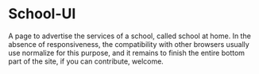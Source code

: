 # School-UI
A page to advertise the services of a school, called school at home. In the absence of responsiveness, the compatibility with other browsers usually use normalize for this purpose, and it remains to finish the entire bottom part of the site, if you can contribute, welcome.
